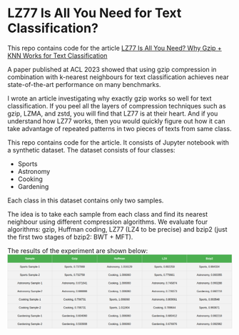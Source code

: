 # LZ77 Is All You Need for Text Classification?
This repo contains code for the article [LZ77 Is All You Need? Why Gzip + KNN Works for Text Classification](https://codeconfessions.substack.com/p/lz77-is-all-you-need)

A paper published at ACL 2023 showed that using gzip compression in combination with k-nearest neighbours
for text classification achieves near state-of-the-art performance on many benchmarks.

I wrote an article investigating why exactly gzip works so well for text classification. If you peel all the
layers of compression techniques such as gzip, LZMA, and zstd, you will find that LZ77 is at their heart.
And if you understand how LZ77 works, then you would quickly figure out how it can take advantage of
repeated patterns in two pieces of texts from same class.

This repo contains code for the article. It consists of Jupyter notebook with a synthetic dataset. The dataset
consists of four classes:

- Sports
- Astronomy
- Cooking
- Gardening

Each class in this dataset contains only two samples.

The idea is to take each sample from each class and find its nearest neighbour using different compression algorithms.
We evaluate four algorithms: gzip, Huffman coding, LZ77 (LZ4 to be precise) and bzip2 (just the first two stages of bzip2: BWT + MFT).

The results of the experiment are shown below:
![Results](https://github.com/abhinav-upadhyay/lz77_is_all_you_need/blob/490e4d3b16c72cfb3c5c2bde75c14f6420514313/results.png)
